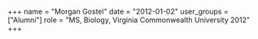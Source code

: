 +++
name = "Morgan Gostel"
date = "2012-01-02"
user_groups = ["Alumni"]
role = "MS, Biology, Virginia Commonwealth University 2012"
+++